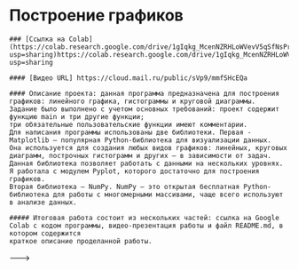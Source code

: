 # Построение графиков

    ### [Ссылка на Colab](https://colab.research.google.com/drive/1gIqkg_McenNZRHLoWVevV5qSfNsPraVO?usp=sharing)https://colab.research.google.com/drive/1gIqkg_McenNZRHLoWVevV5qSfNsPraVO?usp=sharing

    #### [Видео URL] https://cloud.mail.ru/public/sVp9/mmfSHcEQa  

    #### Описание проекта: данная программа предназначена для построения графиков: линейного графика, гистограммы и круговой диаграммы. 
    Задание было выполнено с учетом основных требований: проект содержит функцию main и три другие функции; 
    три обязательные пользовательские функции имеют комментарии. 
    Для написания программы использованы две библиотеки. Первая - Matplotlib — популярная Python-библиотека для визуализации данных. 
    Она используется для создания любых видов графиков: линейных, круговых диаграмм, построчных гистограмм и других — в зависимости от задач. 
    Данная библиотека позволяет работать с данными на нескольких уровнях. Я работала с модулем Pyplot, которого достаточно для построения графиков. 
    Вторая библиотека — NumPy. NumPy — это открытая бесплатная Python-библиотека для работы с многомерными массивами, чаще всего используют в анализе данных.

    ##### Итоговая работа состоит из нескольких частей: ссылка на Google Colab с кодом программы, видео-презентация работы и файл README.md, в котором содержится
    краткое описание проделанной работы. 

--->
